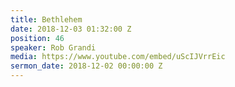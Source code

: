 ```yaml
---
title: Bethlehem
date: 2018-12-03 01:32:00 Z
position: 46
speaker: Rob Grandi
media: https://www.youtube.com/embed/uScIJVrrEic
sermon_date: 2018-12-02 00:00:00 Z
---
```



